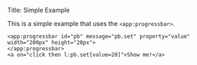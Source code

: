 Title: Simple Example

This is a simple example that uses the `<app:progressbar>`.
	
	<app:progressbar id="pb" message="pb.set" property="value" width="200px" height="20px">
    </app:progressbar>
    <a on="click then l:pb.set[value=20]">Show me!</a>
    
